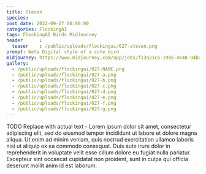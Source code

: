 ```yaml
---
title: Steven
species: 
post_date: 2022-09-27 00:00:00
categories: FlockingAI
tags: FlockingAI Birds MidJourney 
header      :
  teaser    : /public/uploads/flockingai/027-steven.png
prompt: Weta Digital style of a cute bird
midjourney: https://www.midjourney.com/app/jobs/f13a21c5-1985-4648-94ba-0f3540902007
gallery: 
  - /public/uploads/flockingai/027-NAME.png
  - /public/uploads/flockingai/027-a.png
  - /public/uploads/flockingai/027-b.png
  - /public/uploads/flockingai/027-c.png
  - /public/uploads/flockingai/027-d.png
  - /public/uploads/flockingai/027-e.png
  - /public/uploads/flockingai/027-f.png
  - /public/uploads/flockingai/027-g.png
---
```


TODO Replace with actual text - Lorem ipsum dolor sit amet, consectetur adipiscing elit, sed do eiusmod tempor incididunt ut labore et dolore magna aliqua. Ut enim ad minim veniam, quis nostrud exercitation ullamco laboris nisi ut aliquip ex ea commodo consequat. Duis aute irure dolor in reprehenderit in voluptate velit esse cillum dolore eu fugiat nulla pariatur. Excepteur sint occaecat cupidatat non proident, sunt in culpa qui officia deserunt mollit anim id est laborum.
